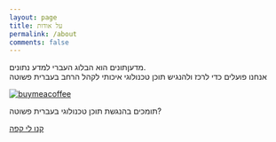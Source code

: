 ```yaml
---
layout: page
title: על אודות
permalink: /about
comments: false
---
```


<div class="row justify-content-between">
<div class="col-md-8 pr-5">

<p>מדעןתונים הוא הבלוג העברי למדע נתונים. <br> אנחנו פועלים כדי לרכז ולהנגיש תוכן טכנולוגי איכותי לקהל הרחב בעברית פשוטה</p>

<!-- <p class="mb-5"><img class="shadow-lg" src="{{site.baseurl}}/assets/images/mediumish-jekyll-template.png" alt="jekyll template mediumish" /></p> -->




</div>

<div class="col-md-4">

<div class="sticky-top sticky-top-80">
<!-- <h5>קנו לי קפה</h5> -->
<a target="_blank" href="https://www.buymeacoffee.com/madantunim">
  <img src="https://www.buymeacoffee.com/library/content/images/2020/09/logo_black--1-.png" alt="buymeacoffee"> 
  </a>
  
<p>תומכים בהנגשת תוכן טכנולוגי בעברית פשוטה?</p>

<a target="_blank" href="https://www.buymeacoffee.com/madantunim" class="btn btn-danger">קנו לי קפה</a> 

</div>
</div>
</div>

